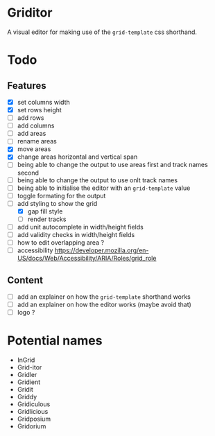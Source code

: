 # Griditor
A visual editor for making use of the `grid-template` css shorthand.  

# Todo

## Features
- [x] set columns width  
- [x] set rows height
- [ ] add rows
- [ ] add columns
- [ ] add areas
- [ ] rename areas
- [x] move areas
- [x] change areas horizontal and vertical span
- [ ] being able to change the output to use areas first and track names second
- [ ] being able to change the output to use onlt track names
- [ ] being able to initialise the editor with an `grid-template` value
- [ ] toggle formating for the output
- [ ] add styling to show the grid
	- [x] gap fill style
	- [ ] render tracks 
- [ ] add unit autocomplete in width/height fields
- [ ] add validity checks in width/height fields
- [ ] how to edit overlapping area ?
- [ ] accessibility https://developer.mozilla.org/en-US/docs/Web/Accessibility/ARIA/Roles/grid_role

## Content
- [ ] add an explainer on how the `grid-template` shorthand works
- [ ] add an explainer on how the editor works (maybe avoid that)
- [ ] logo ?

# Potential names
- InGrid
- Grid-itor
- Gridler
- Gridient
- Gridit
- Griddy
- Gridiculous
- Gridlicious
- Gridposium
- Gridorium